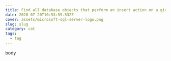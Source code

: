 ```yaml
---
title: Find all database objects that perform an insert action on a given table
date: 2020-07-20T10:53:59.532Z
cover: assets/microsoft-sql-server-logo.png
slug: slug
category: cat
tags:
  - tag
---
```

body